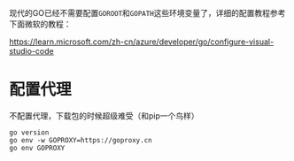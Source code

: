现代的GO已经不需要配置`GOROOT`和`GOPATH`这些环境变量了，详细的配置教程参考下面微软的教程：

https://learn.microsoft.com/zh-cn/azure/developer/go/configure-visual-studio-code

# 配置代理

不配置代理，下载包的时候超级难受（和pip一个鸟样）

```shell
go version
go env -w GOPROXY=https://goproxy.cn
go env GOPROXY
```

